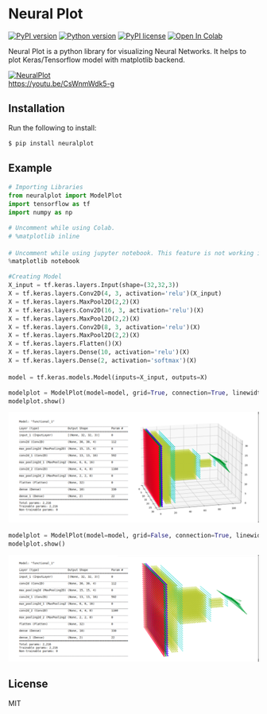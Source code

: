 # Neural Plot

[![PyPI version](https://img.shields.io/badge/pypi-v%200.0.8-green.svg)](https://pypi.org/project/neuralplot/)
[![Python version](https://img.shields.io/badge/python-v3.6%20v3.7%20v3.8-red.svg)](https://www.python.org/)
[![PyPI license](https://img.shields.io/pypi/l/ansicolortags.svg)](https://github.com/Rajsoni03/neuralplot/blob/master/LICENSE)
[![Open In Colab](https://colab.research.google.com/assets/colab-badge.svg)](https://colab.research.google.com/github/Rajsoni03/neuralplot/blob/master/others/Example%20Notebook.ipynb) 

Neural Plot is a python library for visualizing Neural Networks.
It helps to plot Keras/Tensorflow model with matplotlib backend.

[![NeuralPlot](https://i.ytimg.com/an_webp/CsWnmWdk5-g/mqdefault_6s.webp?du=3000&sqp=CKjGj48G&rs=AOn4CLDi530RQLCprZL1_Gec3eflE-Gf8Q)](https://youtu.be/CsWnmWdk5-g "NeuralPlot")
<br>https://youtu.be/CsWnmWdk5-g


## Installation

Run the following to install:
```sh
$ pip install neuralplot
```


## Example

```python
# Importing Libraries
from neuralplot import ModelPlot
import tensorflow as tf
import numpy as np
```
```python
# Uncomment while using Colab.
# %matplotlib inline 

# Uncomment while using jupyter notebook. This feature is not working in colab.
%matplotlib notebook 
```
```python
#Creating Model
X_input = tf.keras.layers.Input(shape=(32,32,3))
X = tf.keras.layers.Conv2D(4, 3, activation='relu')(X_input)
X = tf.keras.layers.MaxPool2D(2,2)(X)
X = tf.keras.layers.Conv2D(16, 3, activation='relu')(X)
X = tf.keras.layers.MaxPool2D(2,2)(X)
X = tf.keras.layers.Conv2D(8, 3, activation='relu')(X)
X = tf.keras.layers.MaxPool2D(2,2)(X)
X = tf.keras.layers.Flatten()(X)
X = tf.keras.layers.Dense(10, activation='relu')(X)
X = tf.keras.layers.Dense(2, activation='softmax')(X)

model = tf.keras.models.Model(inputs=X_input, outputs=X)
```
```python
modelplot = ModelPlot(model=model, grid=True, connection=True, linewidth=0.1)
modelplot.show()
```
[![modelplot with grid](https://raw.githubusercontent.com/Rajsoni03/neuralplot/master/others/images/Image-01.png)]()

```python
modelplot = ModelPlot(model=model, grid=False, connection=True, linewidth=0.1)
modelplot.show()
```
[![modelplot with grid](https://raw.githubusercontent.com/Rajsoni03/neuralplot/master/others/images/Image-02.png)]()


License
----
MIT


